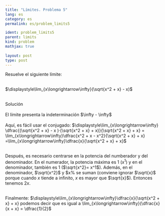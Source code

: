 ```yaml
---
title: "Límites. Problema 5"
lang: es
category: es
permalink: es/problem_limits5

ident: problem_limits5
parent: limits
kind: problem
mathjax: true
 
layout: post
type: post
---
```

 
<div>
Resuelve el siguiente límite: <br><br>

$\displaystyle\lim_{x\longrightarrow\infty}(\sqrt{x^2 + x} - x)$<br><br>

<div class="bcblue boxdissap">
Solución
</div><br>
 
<div class="dissap">
El límite presenta la indeterminación $\infty - \infty$<br><br>
Aquí, es fácil usar el conjugado: $\displaystyle\lim_{x\longrightarrow\infty} \dfrac{(\sqrt{x^2 + x} - x )·(\sqrt{x^2 + x} + x)}{\sqrt{x^2 + x} + x} = \lim_{x\longrightarrow\infty}\dfrac{x^2 + x - x^2}{\sqrt{x^2 + x} + x} =\lim_{x\longrightarrow\infty}\dfrac{x}{\sqrt{x^2 + x} + x}$<br><br>
  
 Después, es necesario centrarse en la potencia del numberador y del denominador. En el numerador, la potencia máxima es 1 ($x^1$) y en el denominador, también es 1 ($\sqrt{x^2}= x^1$). Además, en el denominador, $\sqrt{x^2}$ y $x% se suman (conviene ignorar $\sqrt{x}$ porque cuando $x$ tiende a infinito, $x$ es mayor que $\sqrt{x}$). Entonces tenemos $2x$. <br><br>
  
 Finalmente:  $\displaystyle\lim_{x\longrightarrow\infty}\dfrac{x}{\sqrt{x^2 + x} + x} podemos decir que es igual a \lim_{x\longrightarrow\infty}(\dfrac{x}{x + x} = \dfrac{1}{2}$<br><br>

</div>

 
